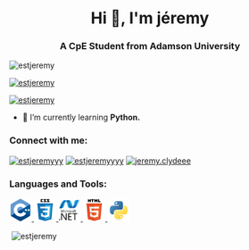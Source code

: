 <h1 align="center">Hi 👋, I'm jéremy</h1>
<h3 align="center">A CpE Student from Adamson University</h3>

<p align="left"> <img src="https://komarev.com/ghpvc/?username=estjeremy&label=Profile%20views&color=0e75b6&style=flat" alt="estjeremy" /> </p>

<p align="left"> <a href="https://github.com/ryo-ma/github-profile-trophy"><img src="https://github-profile-trophy.vercel.app/?username=estjeremy" alt="estjeremy" /></a> </p>

<p align="left"> <a href="https://twitter.com/estjeremy" target="blank"><img src="https://img.shields.io/twitter/follow/estjeremy?logo=twitter&style=for-the-badge" alt="estjeremy" /></a> </p>

- 🌱 I’m currently learning **Python.**

<h3 align="left">Connect with me:</h3>
<p align="left">
<a href="https://twitter.com/estjeremyyy" target="blank"><img align="center" src="https://raw.githubusercontent.com/rahuldkjain/github-profile-readme-generator/master/src/images/icons/Social/twitter.svg" alt="estjeremyyy" height="30" width="40" /></a>
<a href="https://fb.com/estjeremyyyy" target="blank"><img align="center" src="https://raw.githubusercontent.com/rahuldkjain/github-profile-readme-generator/master/src/images/icons/Social/facebook.svg" alt="estjeremyyyy" height="30" width="40" /></a>
<a href="https://instagram.com/jeremy.clydeee" target="blank"><img align="center" src="https://raw.githubusercontent.com/rahuldkjain/github-profile-readme-generator/master/src/images/icons/Social/instagram.svg" alt="jeremy.clydeee" height="30" width="40" /></a>
</p>

<h3 align="left">Languages and Tools:</h3>
<p align="left"> <a href="https://www.w3schools.com/cpp/" target="_blank" rel="noreferrer"> <img src="https://raw.githubusercontent.com/devicons/devicon/master/icons/cplusplus/cplusplus-original.svg" alt="cplusplus" width="40" height="40"/> </a> <a href="https://www.w3schools.com/css/" target="_blank" rel="noreferrer"> <img src="https://raw.githubusercontent.com/devicons/devicon/master/icons/css3/css3-original-wordmark.svg" alt="css3" width="40" height="40"/> </a> <a href="https://dotnet.microsoft.com/" target="_blank" rel="noreferrer"> <img src="https://raw.githubusercontent.com/devicons/devicon/master/icons/dot-net/dot-net-original-wordmark.svg" alt="dotnet" width="40" height="40"/> </a> <a href="https://www.w3.org/html/" target="_blank" rel="noreferrer"> <img src="https://raw.githubusercontent.com/devicons/devicon/master/icons/html5/html5-original-wordmark.svg" alt="html5" width="40" height="40"/> </a> <a href="https://www.python.org" target="_blank" rel="noreferrer"> <img src="https://raw.githubusercontent.com/devicons/devicon/master/icons/python/python-original.svg" alt="python" width="40" height="40"/> </a> </p>

<p>&nbsp;<img align="center" src="https://github-readme-stats.vercel.app/api?username=estjeremy&show_icons=true&locale=en" alt="estjeremy" /></p>
